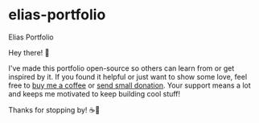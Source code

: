 # elias-portfolio

Elias Portfolio

Hey there! 👋

I've made this portfolio open-source so others can learn from or get inspired by it. If you found it helpful or just want to show some love, feel free to [buy me a coffee](https://buymeacoffee.com/johnallend9) or [send small donation](https://pixel.eplayment.co/johnallen). Your support means a lot and keeps me motivated to keep building cool stuff!

Thanks for stopping by! ☕💖
